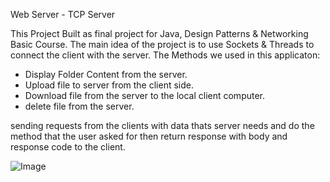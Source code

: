 Web Server - TCP Server

This Project Built as final project for Java, Design Patterns & Networking Basic Course.
The main idea of the project is to use Sockets & Threads to connect the client with the server.
The Methods we used in this applicaton:

- Display Folder Content from the server.
- Upload file to server from the client side.
- Download file from the server to the local client computer.
- delete file from the server.


sending requests from the clients with data thats server needs and
do the method that the user asked for then return response with body and response code to the client.

![Image](https://user-images.githubusercontent.com/38558741/173790648-f14c9648-be31-492b-ab65-e91fd171c7f4.png)
